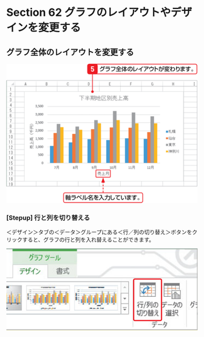 # Section 62 グラフのレイアウトやデザインを変更する

## グラフ全体のレイアウトを変更する

![](003.png)

### [Stepup] 行と列を切り替える

＜デザイン＞タブの＜データ＞グループにある＜行／列の切り替え＞ボタンをクリックすると、グラフの行と列を入れ替えることができます。

![stepup](004.png)